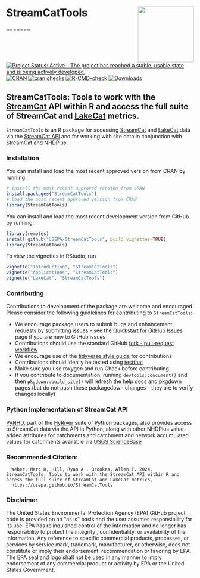 # StreamCatTools <img src="man/figures/logo.png" align="right" alt="" width="150" />

<!-- badges: start -->
=======
[![Project Status: Active – The project has reached a stable, usable state and is being actively developed.](https://www.repostatus.org/badges/latest/active.svg)](https://www.repostatus.org/#active)
[![CRAN](http://www.r-pkg.org/badges/version/StreamCatTools)](https://cran.r-project.org/package=StreamCatTools)
[![cran checks](https://badges.cranchecks.info/worst/StreamCatTools.svg)](https://cran.r-project.org/web/checks/check_results_StreamCatTools.html)
[![R-CMD-check](https://github.com/USEPA/StreamCatTools/actions/workflows/R-CMD-check.yaml/badge.svg)](https://github.com/USEPA/StreamCatTools/actions/workflows/R-CMD-check.yaml)
[![Downloads](https://cranlogs.r-pkg.org/badges/StreamCatTools)](https://cran.r-project.org/package=StreamCatTools)
<!-- badges: end -->

## StreamCatTools: Tools to work with the [StreamCat](https://www.epa.gov/national-aquatic-resource-surveys/streamcat-dataset) API within R and access the full suite of StreamCat and [LakeCat](https://www.epa.gov/national-aquatic-resource-surveys/lakecat-dataset) metrics.


`StreamCatTools` is an R package for accessing [StreamCat](https://www.epa.gov/national-aquatic-resource-surveys/streamcat-dataset) and [LakeCat](https://www.epa.gov/national-aquatic-resource-surveys/lakecat-dataset) data via the [StreamCat API](https://usepa.github.io/StreamCatWebServices_Public/#/) and for working with site data in conjunction with StreamCat and NHDPlus. 

### Installation

You can install and load the most recent approved version from CRAN by running

```r
# install the most recent approved version from CRAN
install.packages("StreamCatTools")
# load the most recent approved version from CRAN
library(StreamCatTools)
```
You can install and load the most recent development version from GitHub by running:

```r
library(remotes)
install_github("USEPA/StreamCatTools", build_vignettes=TRUE)
library(StreamCatTools)
```

To view the vignettes in RStudio, run
```r
vignette("Introduction", "StreamCatTools")
vignette("Applications", "StreamCatTools")
vignette("LakeCat", "StreamCatTools")
```
### Contributing
Contributions to development of the package are welcome and encouraged. Please consider the following guidlelines for contributing to `StreamCatTools`:

- We encourage package users to submit bugs and enhancement requests by submitting issues - see the [Quickstart for GitHub Issues](https://docs.github.com/en/issues/tracking-your-work-with-issues/quickstart) page if you are new to GitHub issues
- Contributions should use the standard GitHub [fork - pull-request workflow](https://gist.github.com/Chaser324/ce0505fbed06b947d962)
- We encourage use of the [tidyverse style guide](https://style.tidyverse.org/) for contributions
- Contributions should ideally be tested using [testthat](https://testthat.r-lib.org/)
- Make sure you use roxygen and run Check before contributing
- If you contribute to documentation, running `devtools::document()` and then `pkgdown::build_site()` will refresh the help docs and pkgdown pages (but do not push these packagedown changes - they are to verify changes locally)

### Python Implementation of StreamCat API
[PyNHD](https://github.com/hyriver/pynhd), part of the [HyRiver](https://github.com/hyriver) suite of Python packages, also provides access to StreamCat data via the API in Python, along with other NHDPlus value-added attributes for catchments and catchment and network accumulated values for catchments available via [USGS ScienceBase](https://www.sciencebase.gov/catalog/)

### Recommended Citation:
```
  Weber, Marc H, Hill, Ryan A., Brookes, Allen F. 2024, StreamCatTools: Tools to work with the StreamCat API within R and access the full suite of StreamCat and LakeCat metrics,
  https://usepa.github.io/StreamCatTools
```
### Disclaimer
The United States Environmental Protection Agency (EPA) GitHub project code is provided on an "as is" basis and the user assumes responsibility for its use.  EPA has relinquished control of the information and no longer has responsibility to protect the integrity , confidentiality, or availability of the information.  Any reference to specific commercial products, processes, or services by service mark, trademark, manufacturer, or otherwise, does not constitute or imply their endorsement, recommendation or favoring by EPA.  The EPA seal and logo shall not be used in any manner to imply endorsement of any commercial product or activity by EPA or the United States Government.
